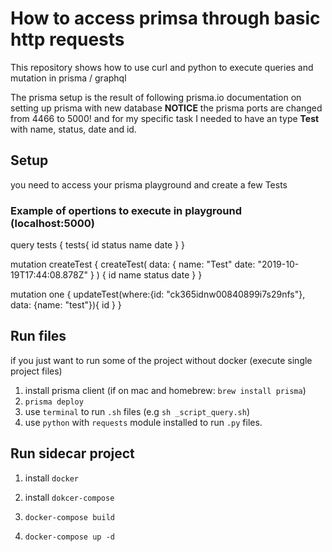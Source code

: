 # How to access primsa through basic http requests

This repository shows how to use curl and python to execute queries and mutation in prisma / graphql

The prisma setup is the result of following prisma.io documentation on setting up prisma with new database
**NOTICE** the prisma ports are changed from 4466 to 5000! and for my specific task I needed to have an type __Test__ with name, status, date and id.

## Setup
you need to access your prisma playground and create a few Tests

### Example of opertions to execute in playground (localhost:5000)
query tests {
  tests{
    id
    status
    name
    date
  }
}

mutation createTest {
  createTest(
    data: {
       name: "Test"
      date: "2019-10-19T17:44:08.878Z"
    }
  ) {
    id
    name
    status
    date
  }
}

mutation one {
  updateTest(where:{id: "ck365idnw00840899i7s29nfs"}, data: {name: "test"}){
    id
  }
}

## Run files
if you just want to run some of the project without docker (execute single project files)

1. install prisma client (if on mac and homebrew: `brew install prisma`)
2. `prisma deploy`
3. use `terminal` to run `.sh` files (e.g `sh _script_query.sh`)
4. use `python` with `requests` module installed to run `.py` files.

## Run sidecar project
1. install `docker`
2. install `dokcer-compose`

3. `docker-compose build`
4. `docker-compose up -d`